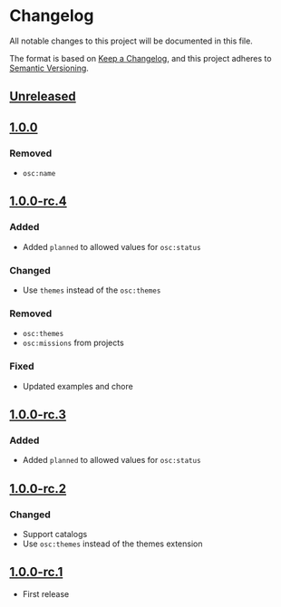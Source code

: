 # Changelog
All notable changes to this project will be documented in this file.

The format is based on [Keep a Changelog](https://keepachangelog.com/en/1.0.0/),
and this project adheres to [Semantic Versioning](https://semver.org/spec/v2.0.0.html).

## [Unreleased]

## [1.0.0]

### Removed

- `osc:name`

## [1.0.0-rc.4]

### Added

- Added `planned` to allowed values for `osc:status`

### Changed

- Use `themes` instead of the `osc:themes`

### Removed

- `osc:themes`
- `osc:missions` from projects

### Fixed

- Updated examples and chore

## [1.0.0-rc.3]

### Added

- Added `planned` to allowed values for `osc:status`

## [1.0.0-rc.2]

### Changed

- Support catalogs
- Use `osc:themes` instead of the themes extension

## [1.0.0-rc.1]

- First release

[Unreleased]: <https://github.com/stac-extensions/osc/compare/v1.0.0...HEAD>
[1.0.0]: <https://github.com/stac-extensions/osc/compare/v1.0.0-rc.4...v1.0.0>
[1.0.0-rc.4]: <https://github.com/stac-extensions/osc/compare/v1.0.0-rc.3...v1.0.0-rc.4>
[1.0.0-rc.3]: <https://github.com/stac-extensions/osc/compare/v1.0.0-rc.2...v1.0.0-rc.3>
[1.0.0-rc.2]: <https://github.com/stac-extensions/osc/compare/v1.0.0-rc.1...v1.0.0-rc.2>
[1.0.0-rc.1]: <https://github.com/stac-extensions/osc/tree/v1.0.0-rc.1>
